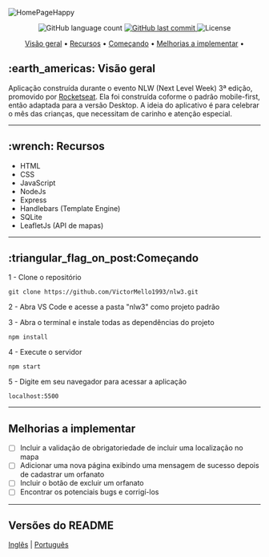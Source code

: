 ![HomePageHappy](https://user-images.githubusercontent.com/35710766/96453385-c6cbcb80-11f0-11eb-94bd-c022d0e919ff.png)

<p align="center">
  <img alt="GitHub language count" src="https://img.shields.io/github/languages/count/VictorMello1993/nlw3?color=FF0000">
  
  <a href="https://github.com/VictorMello1993/FlappyBird/commits/master">
    <img alt="GitHub last commit" src="https://img.shields.io/github/last-commit/VictorMello1993/nlw3?color=D3D3D3">
  </a> 
  
  <img alt="License" src="https://img.shields.io/badge/license-MIT-brightgreen">
   <a href="https://github.com/VictorMello1993/nlw3/stargazers"></a>
</p>

<p align="center">
  <a href="#earth_americas-visão-geral">Visão geral</a> •
  <a href="#wrench-recursos">Recursos</a> •
  <a href="#triangular_flag_on_postcomeçando">Começando</a> •  
  <a href="#melhorias-a-implementar">Melhorias a implementar</a> •  
</p>

<h2>:earth_americas: Visão geral</h2>
<p>Aplicação construída durante o evento NLW (Next Level Week)  3ª edição, promovido por <a href="https://rocketseat.com.br/">Rocketseat</a>. Ela foi construída coforme o padrão mobile-first, então adaptada para a versão Desktop. A ideia do aplicativo é para celebrar o mês das crianças, que necessitam de carinho e atenção especial.<p>
  
---
  
<h2>:wrench: Recursos</h2>
<ul>
  <li>HTML</li>
  <li>CSS</li>
  <li>JavaScript</li>
  <li>NodeJs</li>
  <li>Express</li>
  <li>Handlebars (Template Engine)</li>
  <li>SQLite</li>  
  <li>LeafletJs (API de mapas)</li>
</ul>

---

<h2>:triangular_flag_on_post:Começando</h2>

1 - Clone o repositório
```
git clone https://github.com/VictorMello1993/nlw3.git
```
2 - Abra VS Code e acesse a pasta "nlw3" como projeto padrão

3 - Abra o terminal e instale todas as dependências do projeto
```
npm install
```
4 - Execute o servidor
```
npm start
```

5 - Digite em seu navegador para acessar a aplicação
```
localhost:5500
```

---

##  Melhorias a implementar
- [ ] Incluir a validação de obrigatoriedade de incluir uma localização no mapa
- [ ] Adicionar uma nova página exibindo uma mensagem de sucesso depois de cadastrar um orfanato
- [ ] Incluir o botão de excluir um orfanato
- [ ] Encontrar os potenciais bugs e corrigí-los

---
## Versões do README
<a href="/README-ENUS.md">Inglês</a> | <a href="/README.md">Português</a>
